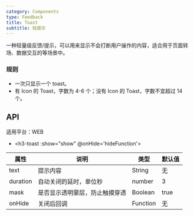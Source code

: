 ```yaml
---
category: Components
type: Feedback
title: Toast
subtitle: 轻提示
---
```



一种轻量级反馈/提示，可以用来显示不会打断用户操作的内容，适合用于页面转场、数据交互的等场景中。


### 规则
- 一次只显示一个 toast。
- 有 Icon 的 Toast，字数为 4-6 个；没有 Icon 的 Toast，字数不宜超过 14 个。


## API

适用平台：WEB

- <h3-toast :show="show" @onHide='hideFunction'> </h3-toast>

属性 | 说明 | 类型 | 默认值
----|-----|------|------
| text    | 提示内容       | String    | 无           |
| duration   | 自动关闭的延时，单位秒 | number                 | 3          |
| mask    | 是否显示透明蒙层，防止触摸穿透 |  Boolean  | true          |
| onHide    | 关闭后回调 |  Function                 | 无          |

